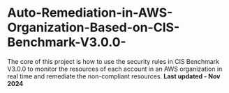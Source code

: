 # Auto-Remediation-in-AWS-Organization-Based-on-CIS-Benchmark-V3.0.0-
The core of this project is how to use the security rules in CIS Benchmark V3.0.0 to monitor the resources of each account in an AWS organization in real time and remediate the non-compliant resources. 
**Last updated - Nov 2024**
